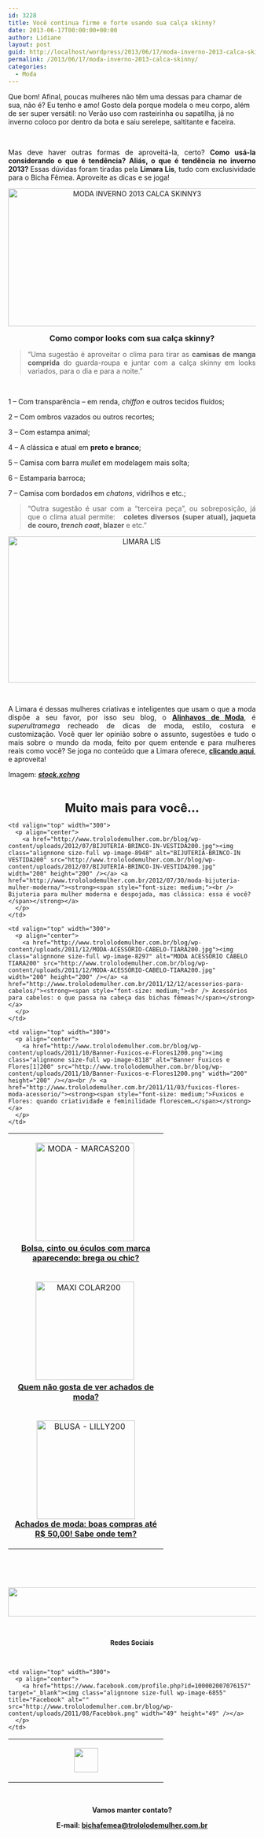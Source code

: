 ```yaml
---
id: 3228
title: Você continua firme e forte usando sua calça skinny?
date: 2013-06-17T00:00:00+00:00
author: Lidiane
layout: post
guid: http://localhost/wordpress/2013/06/17/moda-inverno-2013-calca-skinny/
permalink: /2013/06/17/moda-inverno-2013-calca-skinny/
categories:
  - Moda
---
```

Que bom! Afinal, poucas mulheres não têm uma dessas para chamar de sua, não é? Eu tenho e amo! Gosto dela porque modela o meu corpo, além de ser super versátil: no Verão uso com rasteirinha ou sapatilha, já no inverno coloco por dentro da bota e saiu serelepe, saltitante e faceira.

&nbsp;

<p align="justify">
  Mas deve haver outras formas de aproveitá-la, certo? <strong>Como usá-la considerando o que é tendência? Aliás, o que é tendência no inverno 2013? </strong>Essas dúvidas foram tiradas pela <strong>Limara Lis</strong>, tudo com exclusividade para o Bicha Fêmea. Aproveite as dicas e se joga!
</p>

<!--more-->

<p align="center">
  <a href="http://www.trololodemulher.com.br/blog/wp-content/uploads/2013/05/MODA-INVERNO-2013-CALCA-SKINNY3.png"><img class="alignnone size-full wp-image-9480" alt="MODA INVERNO 2013 CALCA SKINNY3" src="http://www.trololodemulher.com.br/blog/wp-content/uploads/2013/05/MODA-INVERNO-2013-CALCA-SKINNY3.png" width="509" height="280" /></a>
</p>

<p align="center">
  <strong><span style="font-size: medium;">Como compor looks com sua calça skinny?</span></strong>
</p>

> <p align="justify">
>   “Uma sugestão é aproveitar o clima para tirar as <b>camisas de manga comprida</b> do guarda-roupa e juntar com a calça skinny em looks variados, para o dia e para a noite.”
> </p>

&nbsp;

1 &#8211; Com transparência &#8211; em renda, _chiffon_ e outros tecidos fluídos;

2 &#8211; Com ombros vazados ou outros recortes;

3 &#8211; Com estampa animal;

4 &#8211; A clássica e atual em **preto e branco**;

5 &#8211; Camisa com barra _mullet_ em modelagem mais solta;

6 &#8211; Estamparia barroca;

7 &#8211; Camisa com bordados em _chatons_, vidrilhos e etc.;

> <p align="justify">
>   “Outra sugestão é usar com a &#8220;terceira peça&#8221;, ou sobreposição, já que o clima atual permite:   <strong>coletes diversos (super atual), jaqueta de couro, <i>trench coat</i>, blazer</strong> e etc.”
> </p>

<p align="center">
  <a href="http://www.trololodemulher.com.br/blog/wp-content/uploads/2013/05/LIMARA-LIS.png"><img class="alignnone size-full wp-image-9477" alt="LIMARA LIS" src="http://www.trololodemulher.com.br/blog/wp-content/uploads/2013/05/LIMARA-LIS.png" width="527" height="297" /></a>
</p>

&nbsp;

<p align="justify">
  A Limara é dessas mulheres criativas e inteligentes que usam o que a moda dispõe a seu favor, por isso seu blog, o <strong><a href="http://www.alinhavosdemoda.com.br/" target="_blank">Alinhavos de Moda</a></strong>, é <em>superultramega</em> recheado de dicas de moda, estilo, costura e customização. Você quer ler opinião sobre o assunto, sugestões e tudo o mais sobre o mundo da moda, feito por quem entende e para mulheres reais como você? Se joga no conteúdo que a Limara oferece, <strong><a href="http://www.alinhavosdemoda.com.br/" target="_blank">clicando aqui</a></strong>, e aproveita!
</p>

<p align="justify">
  Imagem: <em><strong><a href="http://www.sxc.hu/" target="_blank">stock.xchng</a></strong></em>
</p>

&nbsp;

<p align="center">
  <strong><span style="font-size: x-large;">Muito mais para você…</span></strong>
</p>

<table width="600" border="0" cellspacing="0" cellpadding="2">
  <tr>
    <td valign="top" width="300">
      <p align="center">
        <a href="http://www.trololodemulher.com.br/blog/wp-content/uploads/2012/09/MODA-MARCAS200.png"><img class="alignnone size-full wp-image-9128" alt="MODA - MARCAS200" src="http://www.trololodemulher.com.br/blog/wp-content/uploads/2012/09/MODA-MARCAS200.png" width="200" height="200" /></a> <a href="http://www.trololodemulher.com.br/2012/09/17/marca-moda/"><strong><span style="font-size: medium;"><br /> Bolsa, cinto ou óculos com marca aparecendo: brega ou chic?</span></strong></a>
      </p>
    </td>
    
    <td valign="top" width="300">
      <p align="center">
        <a href="http://www.trololodemulher.com.br/blog/wp-content/uploads/2012/07/BIJUTERIA-BRINCO-IN-VESTIDA200.jpg"><img class="alignnone size-full wp-image-8948" alt="BIJUTERIA-BRINCO-IN VESTIDA200" src="http://www.trololodemulher.com.br/blog/wp-content/uploads/2012/07/BIJUTERIA-BRINCO-IN-VESTIDA200.jpg" width="200" height="200" /></a> <a href="http://www.trololodemulher.com.br/2012/07/30/moda-bijuteria-mulher-moderna/"><strong><span style="font-size: medium;"><br /> Bijuteria para mulher moderna e despojada, mas clássica: essa é você?</span></strong></a>
      </p>
    </td>
  </tr>
  
  <tr>
    <td valign="top" width="300">
      <p align="center">
        <a href="http://www.trololodemulher.com.br/blog/wp-content/uploads/2012/04/MAXI-COLAR200.jpg"><img class="alignnone size-full wp-image-8697" alt="MAXI COLAR200" src="http://www.trololodemulher.com.br/blog/wp-content/uploads/2012/04/MAXI-COLAR200.jpg" width="200" height="200" /></a> <a href="http://www.trololodemulher.com.br/2012/04/23/achados-de-moda-2/"><strong><span style="font-size: medium;"><br /> Quem não gosta de ver achados de moda?</span></strong></a>
      </p>
    </td>
    
    <td valign="top" width="300">
      <p align="center">
        <a href="http://www.trololodemulher.com.br/blog/wp-content/uploads/2011/12/MODA-ACESSÓRIO-CABELO-TIARA200.jpg"><img class="alignnone size-full wp-image-8297" alt="MODA ACESSÓRIO CABELO TIARA200" src="http://www.trololodemulher.com.br/blog/wp-content/uploads/2011/12/MODA-ACESSÓRIO-CABELO-TIARA200.jpg" width="200" height="200" /></a> <a href="http://www.trololodemulher.com.br/2011/12/12/acessorios-para-cabelos/"><strong><span style="font-size: medium;"><br /> Acessórios para cabelos: o que passa na cabeça das bichas fêmeas?</span></strong></a>
      </p>
    </td>
  </tr>
  
  <tr>
    <td valign="top" width="300">
      <p align="center">
        <a href="http://www.trololodemulher.com.br/blog/wp-content/uploads/2011/11/BLUSA-LILLY200.jpg"><img class="alignnone size-full wp-image-8138" alt="BLUSA - LILLY200" src="http://www.trololodemulher.com.br/blog/wp-content/uploads/2011/11/BLUSA-LILLY200.jpg" width="200" height="200" /></a><br /> <a href="http://www.trololodemulher.com.br/2011/11/07/achados-de-moda/"><strong><span style="font-size: medium;">Achados de moda: boas compras até R$ 50,00! Sabe onde tem?</span></strong></a>
      </p>
    </td>
    
    <td valign="top" width="300">
      <p align="center">
        <a href="http://www.trololodemulher.com.br/blog/wp-content/uploads/2011/10/Banner-Fuxicos-e-Flores1200.png"><img class="alignnone size-full wp-image-8118" alt="Banner Fuxicos e Flores[1]200" src="http://www.trololodemulher.com.br/blog/wp-content/uploads/2011/10/Banner-Fuxicos-e-Flores1200.png" width="200" height="200" /></a><br /> <a href="http://www.trololodemulher.com.br/2011/11/03/fuxicos-flores-moda-acessorio/"><strong><span style="font-size: medium;">Fuxicos e Flores: quando criatividade e feminilidade florescem…</span></strong></a>
      </p>
    </td>
  </tr>
</table>

&nbsp;

&nbsp;

<p align="center">
  <a href="http://feedburner.google.com/fb/a/mailverify?uri=blogbichafemea&loc=pt_BR" target="_blank"><img class="alignnone size-full wp-image-8451" title="Assine o Bicha Fêmea grátis!" alt="" src="http://www.trololodemulher.com.br/blog/wp-content/uploads/2012/01/rodapé.png" width="600" height="59" /></a>
</p>

&nbsp;

<p align="center">
  <strong><span style="font-size: small;">Redes Sociais</span></strong>
</p>

&nbsp;

<table width="600" border="0" cellspacing="0" cellpadding="2">
  <tr>
    <td valign="top" width="300">
      <p align="center">
        <a href="https://twitter.com/#%21/bichafemea" target="_blank"><img class="alignnone size-full wp-image-6857" title="Twitter" alt="" src="http://www.trololodemulher.com.br/blog/wp-content/uploads/2011/08/Twitter.png" width="49" height="49" /></a>
      </p>
    </td>
    
    <td valign="top" width="300">
      <p align="center">
        <a href="https://www.facebook.com/profile.php?id=100002007076157" target="_blank"><img class="alignnone size-full wp-image-6855" title="Facebook" alt="" src="http://www.trololodemulher.com.br/blog/wp-content/uploads/2011/08/Facebbok.png" width="49" height="49" /></a>
      </p>
    </td>
  </tr>
</table>

&nbsp;

<p align="center">
  <strong>Vamos manter contato?</strong>
</p>

<p align="center">
  <strong>E-mail: <a href="mailto:bichafemea@trololodemulher.com.br">bichafemea@trololodemulher.com.br</a></strong>
</p>

<p align="center">